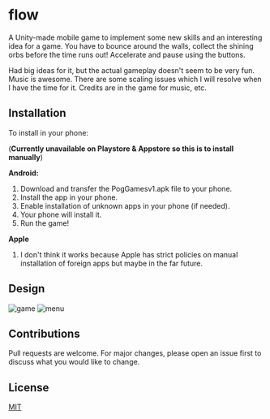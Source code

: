 # flow

A Unity-made mobile game to implement some new skills and an interesting idea for a game. You have to bounce around the walls, collect the shining orbs before the time runs out! Accelerate and pause using the buttons. 

Had big ideas for it, but the actual gameplay doesn't seem to be very fun. Music is awesome. There are some scaling issues which I will resolve when I have the time for it. Credits are in the game for music, etc.

## Installation

To install in your phone:

(**Currently unavailable on Playstore & Appstore so this is to install manually**)

**Android:** 
1. Download and transfer the PogGamesv1.apk file to your phone.
2. Install the app in your phone.
3. Enable installation of unknown apps in your phone (if needed).
4. Your phone will install it.
5. Run the game!

**Apple**

1. I don't think it works because Apple has strict policies on manual installation of foreign apps but maybe in the far future.

## Design
![game](https://user-images.githubusercontent.com/19585239/131388653-943cc41e-47cc-4cda-b1fa-ba9b18583fb4.jpg)
![menu](https://user-images.githubusercontent.com/19585239/131388662-bd84803d-2049-43c7-9431-d67b8cedce43.jpg)

## Contributions
Pull requests are welcome. For major changes, please open an issue first to discuss what you would like to change.

## License
[MIT](https://choosealicense.com/licenses/mit/)

